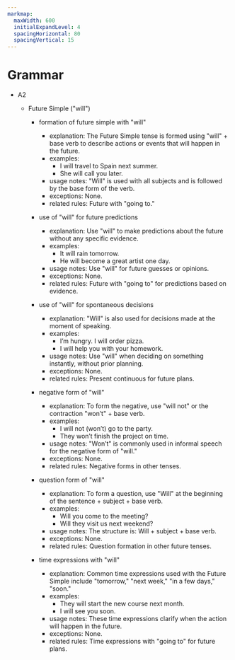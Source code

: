 ```yaml
---
markmap:
  maxWidth: 600
  initialExpandLevel: 4
  spacingHorizontal: 80
  spacingVertical: 15
---
```


# Grammar

- A2

  - Future Simple ("will")

    - formation of future simple with "will"

      - explanation: The Future Simple tense is formed using "will" + base verb to describe actions or events that will happen in the future.
      - examples:
        - I will travel to Spain next summer.
        - She will call you later.
      - usage notes: "Will" is used with all subjects and is followed by the base form of the verb.
      - exceptions: None.
      - related rules: Future with "going to."

    - use of "will" for future predictions

      - explanation: Use "will" to make predictions about the future without any specific evidence.
      - examples:
        - It will rain tomorrow.
        - He will become a great artist one day.
      - usage notes: Use "will" for future guesses or opinions.
      - exceptions: None.
      - related rules: Future with "going to" for predictions based on evidence.

    - use of "will" for spontaneous decisions

      - explanation: "Will" is also used for decisions made at the moment of speaking.
      - examples:
        - I’m hungry. I will order pizza.
        - I will help you with your homework.
      - usage notes: Use "will" when deciding on something instantly, without prior planning.
      - exceptions: None.
      - related rules: Present continuous for future plans.

    - negative form of "will"

      - explanation: To form the negative, use "will not" or the contraction "won’t" + base verb.
      - examples:
        - I will not (won’t) go to the party.
        - They won’t finish the project on time.
      - usage notes: "Won’t" is commonly used in informal speech for the negative form of "will."
      - exceptions: None.
      - related rules: Negative forms in other tenses.

    - question form of "will"

      - explanation: To form a question, use "Will" at the beginning of the sentence + subject + base verb.
      - examples:
        - Will you come to the meeting?
        - Will they visit us next weekend?
      - usage notes: The structure is: Will + subject + base verb.
      - exceptions: None.
      - related rules: Question formation in other future tenses.

    - time expressions with "will"
      - explanation: Common time expressions used with the Future Simple include "tomorrow," "next week," "in a few days," "soon."
      - examples:
        - They will start the new course next month.
        - I will see you soon.
      - usage notes: These time expressions clarify when the action will happen in the future.
      - exceptions: None.
      - related rules: Time expressions with "going to" for future plans.
